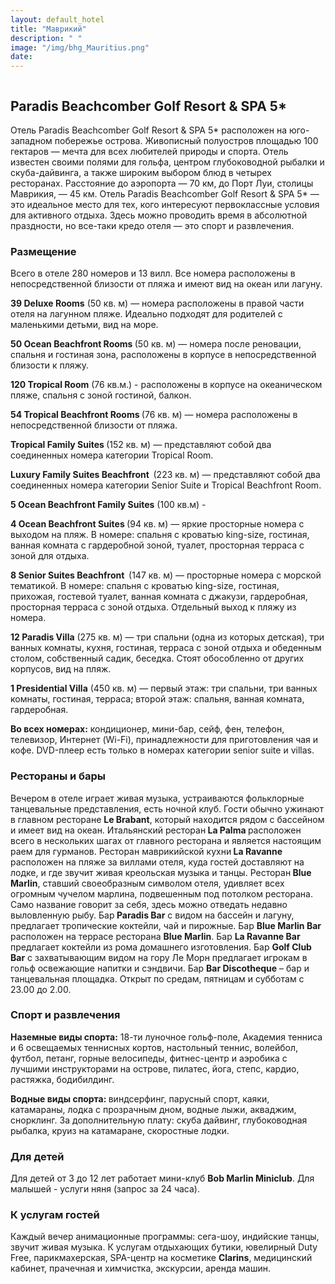 ```yaml
---
layout: default_hotel
title: "Маврикий"
description: " "
image: "/img/bhg_Mauritius.png"
date: 
---
```



<div id="photo_gallery"><a class="gallery" rel="group" href="/hotels/mauritius/15799/09omnyUYxk.jpg" target="_blank" title=""><img src="https://raw.githubusercontent.com/52tour/52tour.github.io/main/hotels/mauritius/15799/_09omnyUYxk.jpg" alt=""></a><a class="gallery" rel="group" href="/hotels/mauritius/15799/1yMLk2JBiN.jpg" target="_blank" title=""><img src="https://raw.githubusercontent.com/52tour/52tour.github.io/main/hotels/mauritius/15799/_1yMLk2JBiN.jpg" alt=""></a><a class="gallery" rel="group" href="/hotels/mauritius/15799/3pTiG7dI0m.jpg" target="_blank" title=""><img src="https://raw.githubusercontent.com/52tour/52tour.github.io/main/hotels/mauritius/15799/_3pTiG7dI0m.jpg" alt=""></a><a class="gallery" rel="group" href="/hotels/mauritius/15799/4GIfjMOwZe.jpg" target="_blank" title=""><img src="https://raw.githubusercontent.com/52tour/52tour.github.io/main/hotels/mauritius/15799/_4GIfjMOwZe.jpg" alt=""></a><a class="gallery" rel="group" href="/hotels/mauritius/15799/5pxVuVuT0u.jpg" target="_blank" title=""><img src="https://raw.githubusercontent.com/52tour/52tour.github.io/main/hotels/mauritius/15799/_5pxVuVuT0u.jpg" alt=""></a><a class="gallery" rel="group" href="/hotels/mauritius/15799/6VerOfhCL0.jpg" target="_blank" title=""><img src="https://raw.githubusercontent.com/52tour/52tour.github.io/main/hotels/mauritius/15799/_6VerOfhCL0.jpg" alt=""></a><a class="gallery" rel="group" href="/hotels/mauritius/15799/702I3QVL4s.jpg" target="_blank" title=""><img src="https://raw.githubusercontent.com/52tour/52tour.github.io/main/hotels/mauritius/15799/_702I3QVL4s.jpg" alt=""></a><a class="gallery" rel="group" href="/hotels/mauritius/15799/7au32rmcmR.jpg" target="_blank" title=""><img src="https://raw.githubusercontent.com/52tour/52tour.github.io/main/hotels/mauritius/15799/_7au32rmcmR.jpg" alt=""></a><a class="gallery" rel="group" href="/hotels/mauritius/15799/8ubLuYQz38.jpg" target="_blank" title=""><img src="https://raw.githubusercontent.com/52tour/52tour.github.io/main/hotels/mauritius/15799/_8ubLuYQz38.jpg" alt=""></a><a class="gallery" rel="group" href="/hotels/mauritius/15799/BOjoAEqkgI.jpg" target="_blank" title=""><img src="https://raw.githubusercontent.com/52tour/52tour.github.io/main/hotels/mauritius/15799/_BOjoAEqkgI.jpg" alt=""></a><a class="gallery" rel="group" href="/hotels/mauritius/15799/C6MMWUjkWP.jpg" target="_blank" title=""><img src="https://raw.githubusercontent.com/52tour/52tour.github.io/main/hotels/mauritius/15799/_C6MMWUjkWP.jpg" alt=""></a><a class="gallery" rel="group" href="/hotels/mauritius/15799/EwbD3zddqg.jpg" target="_blank" title=""><img src="https://raw.githubusercontent.com/52tour/52tour.github.io/main/hotels/mauritius/15799/_EwbD3zddqg.jpg" alt=""></a><a class="gallery" rel="group" href="/hotels/mauritius/15799/GzCslynETj.jpg" target="_blank" title=""><img src="https://raw.githubusercontent.com/52tour/52tour.github.io/main/hotels/mauritius/15799/_GzCslynETj.jpg" alt=""></a><a class="gallery" rel="group" href="/hotels/mauritius/15799/IIgb0Q8DyU.jpg" target="_blank" title=""><img src="https://raw.githubusercontent.com/52tour/52tour.github.io/main/hotels/mauritius/15799/_IIgb0Q8DyU.jpg" alt=""></a><a class="gallery" rel="group" href="/hotels/mauritius/15799/IpB2NcHdwX.jpg" target="_blank" title=""><img src="https://raw.githubusercontent.com/52tour/52tour.github.io/main/hotels/mauritius/15799/_IpB2NcHdwX.jpg" alt=""></a><a class="gallery" rel="group" href="/hotels/mauritius/15799/JU7UFCTwbX.jpg" target="_blank" title=""><img src="https://raw.githubusercontent.com/52tour/52tour.github.io/main/hotels/mauritius/15799/_JU7UFCTwbX.jpg" alt=""></a><a class="gallery" rel="group" href="/hotels/mauritius/15799/LTfZl3eCF0.jpg" target="_blank" title=""><img src="https://raw.githubusercontent.com/52tour/52tour.github.io/main/hotels/mauritius/15799/_LTfZl3eCF0.jpg" alt=""></a><a class="gallery" rel="group" href="/hotels/mauritius/15799/NIX3TXT2As.jpg" target="_blank" title=""><img src="https://raw.githubusercontent.com/52tour/52tour.github.io/main/hotels/mauritius/15799/_NIX3TXT2As.jpg" alt=""></a><a class="gallery" rel="group" href="/hotels/mauritius/15799/TWzzke8FNL.jpg" target="_blank" title=""><img src="https://raw.githubusercontent.com/52tour/52tour.github.io/main/hotels/mauritius/15799/_TWzzke8FNL.jpg" alt=""></a><a class="gallery" rel="group" href="/hotels/mauritius/15799/ULVSXjaVvY.jpg" target="_blank" title=""><img src="https://raw.githubusercontent.com/52tour/52tour.github.io/main/hotels/mauritius/15799/_ULVSXjaVvY.jpg" alt=""></a><a class="gallery" rel="group" href="/hotels/mauritius/15799/UtCNMiUZ0V.jpg" target="_blank" title=""><img src="https://raw.githubusercontent.com/52tour/52tour.github.io/main/hotels/mauritius/15799/_UtCNMiUZ0V.jpg" alt=""></a><a class="gallery" rel="group" href="/hotels/mauritius/15799/UzvIkkQjhD.jpg" target="_blank" title=""><img src="https://raw.githubusercontent.com/52tour/52tour.github.io/main/hotels/mauritius/15799/_UzvIkkQjhD.jpg" alt=""></a><a class="gallery" rel="group" href="/hotels/mauritius/15799/WE8rHbS3nf.jpg" target="_blank" title=""><img src="https://raw.githubusercontent.com/52tour/52tour.github.io/main/hotels/mauritius/15799/_WE8rHbS3nf.jpg" alt=""></a><a class="gallery" rel="group" href="/hotels/mauritius/15799/WRKLfXhg4i.jpg" target="_blank" title=""><img src="https://raw.githubusercontent.com/52tour/52tour.github.io/main/hotels/mauritius/15799/_WRKLfXhg4i.jpg" alt=""></a><a class="gallery" rel="group" href="/hotels/mauritius/15799/XZZzsl8P01.jpg" target="_blank" title=""><img src="https://raw.githubusercontent.com/52tour/52tour.github.io/main/hotels/mauritius/15799/_XZZzsl8P01.jpg" alt=""></a><a class="gallery" rel="group" href="/hotels/mauritius/15799/aPc9CDtsjq.jpg" target="_blank" title=""><img src="https://raw.githubusercontent.com/52tour/52tour.github.io/main/hotels/mauritius/15799/_aPc9CDtsjq.jpg" alt=""></a><a class="gallery" rel="group" href="/hotels/mauritius/15799/bfNLO7ZXNN.jpg" target="_blank" title=""><img src="https://raw.githubusercontent.com/52tour/52tour.github.io/main/hotels/mauritius/15799/_bfNLO7ZXNN.jpg" alt=""></a><a class="gallery" rel="group" href="/hotels/mauritius/15799/crOOfA6az7.jpg" target="_blank" title=""><img src="https://raw.githubusercontent.com/52tour/52tour.github.io/main/hotels/mauritius/15799/_crOOfA6az7.jpg" alt=""></a><a class="gallery" rel="group" href="/hotels/mauritius/15799/giPocv061c.jpg" target="_blank" title=""><img src="https://raw.githubusercontent.com/52tour/52tour.github.io/main/hotels/mauritius/15799/_giPocv061c.jpg" alt=""></a><a class="gallery" rel="group" href="/hotels/mauritius/15799/gixDs3hdG5.jpg" target="_blank" title=""><img src="https://raw.githubusercontent.com/52tour/52tour.github.io/main/hotels/mauritius/15799/_gixDs3hdG5.jpg" alt=""></a><a class="gallery" rel="group" href="/hotels/mauritius/15799/h0thzWDILD.jpg" target="_blank" title=""><img src="https://raw.githubusercontent.com/52tour/52tour.github.io/main/hotels/mauritius/15799/_h0thzWDILD.jpg" alt=""></a><a class="gallery" rel="group" href="/hotels/mauritius/15799/keYxnAaR2u.jpg" target="_blank" title=""><img src="https://raw.githubusercontent.com/52tour/52tour.github.io/main/hotels/mauritius/15799/_keYxnAaR2u.jpg" alt=""></a><a class="gallery" rel="group" href="/hotels/mauritius/15799/l6lS1POvJO.jpg" target="_blank" title=""><img src="https://raw.githubusercontent.com/52tour/52tour.github.io/main/hotels/mauritius/15799/_l6lS1POvJO.jpg" alt=""></a><a class="gallery" rel="group" href="/hotels/mauritius/15799/mHnawDKDNj.jpg" target="_blank" title=""><img src="https://raw.githubusercontent.com/52tour/52tour.github.io/main/hotels/mauritius/15799/_mHnawDKDNj.jpg" alt=""></a><a class="gallery" rel="group" href="/hotels/mauritius/15799/oaP5oyo50w.jpg" target="_blank" title=""><img src="https://raw.githubusercontent.com/52tour/52tour.github.io/main/hotels/mauritius/15799/_oaP5oyo50w.jpg" alt=""></a><a class="gallery" rel="group" href="/hotels/mauritius/15799/qzld9xBZqd.jpg" target="_blank" title=""><img src="https://raw.githubusercontent.com/52tour/52tour.github.io/main/hotels/mauritius/15799/_qzld9xBZqd.jpg" alt=""></a><a class="gallery" rel="group" href="/hotels/mauritius/15799/rBFoEzlyCV.jpg" target="_blank" title=""><img src="https://raw.githubusercontent.com/52tour/52tour.github.io/main/hotels/mauritius/15799/_rBFoEzlyCV.jpg" alt=""></a><a class="gallery" rel="group" href="/hotels/mauritius/15799/rL9P7wo2vV.jpg" target="_blank" title=""><img src="https://raw.githubusercontent.com/52tour/52tour.github.io/main/hotels/mauritius/15799/_rL9P7wo2vV.jpg" alt=""></a><a class="gallery" rel="group" href="/hotels/mauritius/15799/s8YbnhXcOX.jpg" target="_blank" title=""><img src="https://raw.githubusercontent.com/52tour/52tour.github.io/main/hotels/mauritius/15799/_s8YbnhXcOX.jpg" alt=""></a><a class="gallery" rel="group" href="/hotels/mauritius/15799/t9C0N544iL.jpg" target="_blank" title=""><img src="https://raw.githubusercontent.com/52tour/52tour.github.io/main/hotels/mauritius/15799/_t9C0N544iL.jpg" alt=""></a><a class="gallery" rel="group" href="/hotels/mauritius/15799/xrZMqkPFWv.jpg" target="_blank" title=""><img src="https://raw.githubusercontent.com/52tour/52tour.github.io/main/hotels/mauritius/15799/_xrZMqkPFWv.jpg" alt=""></a><a class="gallery" rel="group" href="/hotels/mauritius/15799/zRNzbnPSBV.jpg" target="_blank" title=""><img src="https://raw.githubusercontent.com/52tour/52tour.github.io/main/hotels/mauritius/15799/_zRNzbnPSBV.jpg" alt=""></a></div>

<div id="content"><div class="message"><h2>Paradis Beachcomber Golf Resort &amp; SPA 5*</h2><p>Отель Paradis Beachcomber Golf Resort &amp; SPA 5* расположен на юго-западном побережье острова. Живописный полуостров площадью 100 гектаров — мечта для всех любителей природы и спорта. Отель известен своими полями для гольфа, центром глубоководной рыбалки и скуба-дайвинга, а также широким выбором блюд в четырех ресторанах. Расстояние до аэропорта — 70 км, до Порт Луи, столицы Маврикия, — 45 км. Отель Paradis Beachcomber Golf Resort &amp; SPA 5* — это идеальное место для тех, кого интересуют первоклассные условия для активного отдыха. Здесь можно проводить время в абсолютной праздности, но все-таки кредо отеля — это спорт и развлечения.</p><h3>Размещение</h3><p>Всего в отеле 280 номеров и 13 вилл. Все номера расположены в непосредственной близости от пляжа и имеют вид на океан или лагуну.</p><p><b>39 Deluxe Rooms</b> (50 кв. м) — номера расположены в правой части отеля на лагунном пляже. Идеально подходят для родителей с маленькими детьми, вид на море.</p><p><b>50 Ocean Beachfront Rooms </b>(50 кв. м) — номера после реновации, спальня и гостиная зона, расположены в корпусе в непосредственной близости к пляжу.</p><p><b>120 Tropical Room</b> (76 кв.м.) - расположены в корпусе на океаническом пляже, спальня с зоной гостиной, балкон.</p><p><b>54 Tropical Beachfront&nbsp;Rooms </b>(76 кв. м) — номера расположены в непосредственной близости от пляжа.</p><p><b>Tropical Family Suites </b>(152 кв. м) — представляют собой два соединенных номера категории Tropical Room.</p><p><b>Luxury Family Suites Beachfront &nbsp;</b>(223 кв. м) — представляют собой два соединенных номера категории Senior Suite и Tropical Beachfront Room.</p><p><b>5 Ocean Beachfront Family Suites</b> (100 кв.м) -&nbsp;</p><p><b>4 Ocean Beachfront Suites </b>(94 кв. м) — яркие просторные номера с выходом на пляж. В номере: спальня с кроватью king-size, гостиная, ванная комната с гардеробной зоной, туалет, просторная терраса с зоной для отдыха.</p><p><b>8 Senior Suites Beachfront &nbsp;</b>(147 кв. м) — просторные номера с морской тематикой. В номере: спальня с кроватью king-size, гостиная, прихожая, гостевой туалет, ванная комната с джакузи, гардеробная, просторная терраса с зоной отдыха. Отдельный выход к пляжу из номера.</p><p><b>12 Paradis Villa</b>&nbsp;(275 кв. м) — три спальни (одна из которых детская), три ванных комнаты, кухня, гостиная, терраса с зоной отдыха и обеденным столом, собственный садик, беседка. Стоят обособленно от других корпусов, вид на пляж.</p><p><b>1 Presidential Villa</b> (450 кв. м) — первый этаж: три спальни, три ванных комнаты, гостиная, терраса; второй этаж: спальня, ванная комната, гардеробная.</p><p><b>Во всех номерах:</b> кондиционер, мини-бар, сейф, фен, телефон, телевизор, Интернет (Wi-Fi), принадлежности для приготовления чая и кофе. DVD-плеер есть только в номерах категории senior suite и villas.</p><h3>Рестораны и бары</h3><p>Вечером в отеле играет живая музыка, устраиваются фольклорные танцевальные представления, есть ночной клуб. Гости обычно ужинают в главном ресторане <b>Le Brabant</b>, который находится рядом с бассейном и имеет вид на океан. Итальянский ресторан<b> La Palma </b>расположен всего в нескольких шагах от главного ресторана и является настоящим раем для гурманов. Ресторан маврикийской кухни<b> La Ravanne</b>&nbsp; расположен на пляже за виллами отеля, куда гостей доставляют на лодке, и где звучит живая креольская музыка и танцы. Ресторан<b> Blue Marlin</b>, ставший своеобразным символом отеля, удивляет всех огромным чучелом марлина, подвешенным под потолком ресторана. Само название говорит за себя, здесь можно отведать недавно выловленную рыбу. Бар<b> Paradis Bar</b> с видом на бассейн и лагуну, предлагает тропические коктейли, чай и пирожные. Бар <b>Blue Marlin Bar</b> расположен на террасе ресторана <b>Blue Marlin</b>. Бар <b>La Ravanne Bar </b>предлагает коктейли из рома домашнего изготовления. Бар <b>Golf Club Bar</b> с захватывающим видом на гору Ле Морн предлагает игрокам в гольф освежающие напитки и сэндвичи. Бар <b>Bar Discotheque</b> – бар и танцевальная площадка. Открыт по средам, пятницам и субботам с 23.00 до 2.00.</p><h3>Спорт и развлечения</h3><p><b>Наземные виды спорта:</b> 18-ти луночное гольф-поле, Академия тенниса и 6 освещаемых теннисных кортов, настольный теннис, волейбол, футбол, петанг, горные велосипеды, фитнес-центр и аэробика с лучшими инструкторами на острове, пилатес, йога, степс, кардио, растяжка, бодибилдинг.</p><p><b>Водные виды спорта: </b>виндсерфинг, парусный спорт, каяки, катамараны, лодка с прозрачным дном, водные лыжи, акваджим, снорклинг. За дополнительную плату: скуба дайвинг, глубоководная рыбалка, круиз на катамаране, скоростные лодки.</p><h3>Для детей</h3><p>Для детей от 3 до 12 лет работает мини-клуб <b>Bob Marlin Miniclub</b>. Для малышей - услуги няня (запрос за 24 часа).</p><h3>К услугам гостей</h3><p>Каждый вечер анимационные программы: сега-шоу, индийские танцы, звучит живая музыка. К услугам отдыхающих бутики, ювелирный Duty Free, парикмахерская, SPA-центр на косметике <b>Clarins</b>, медицинский кабинет, прачечная и химчистка, экскурсии, аренда машин.</p></div>

<br><br><br></div>